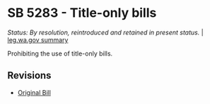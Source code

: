 # SB 5283 - Title-only bills
*Status: By resolution, reintroduced and retained in present status.* | [leg.wa.gov summary](https://app.leg.wa.gov/billsummary?BillNumber=5283&Year=2021)

Prohibiting the use of title-only bills.

## Revisions
* [Original Bill](1/)